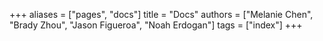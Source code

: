 +++
aliases = ["pages", "docs"]
title = "Docs"
authors = ["Melanie Chen", "Brady Zhou", "Jason Figueroa", "Noah Erdogan"]
tags = ["index"]
+++
